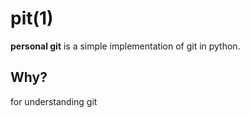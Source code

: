 # pit(1)

**personal git** is a simple implementation of git in python.

## Why?

for understanding git

